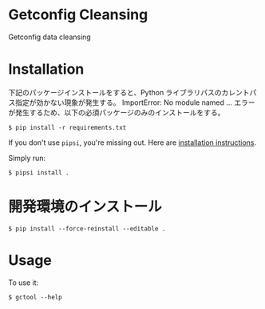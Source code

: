 # Getconfig Cleansing

Getconfig data cleansing


# Installation


下記のパッケージインストールをすると、Python ライブラリパスのカレントパス指定が効かない現象が発生する。
ImportError: No module named ... エラーが発生するため、以下の必須パッケージのみのインストールをする。

    $ pip install -r requirements.txt

If you don't use `pipsi`, you're missing out.
Here are [installation instructions](https://github.com/mitsuhiko/pipsi#readme).

Simply run:

    $ pipsi install .

# 開発環境のインストール

    $ pip install --force-reinstall --editable .

# Usage

To use it:

    $ gctool --help

